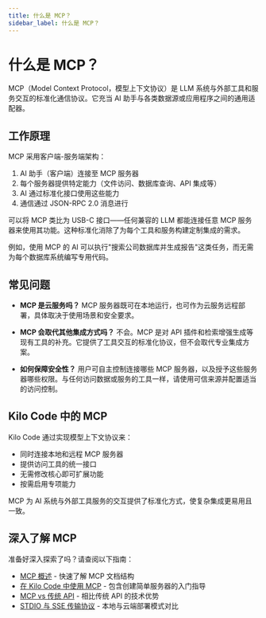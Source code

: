 ```yaml
---
title: 什么是 MCP？
sidebar_label: 什么是 MCP？
---
```


# 什么是 MCP？

MCP（Model Context Protocol，模型上下文协议）是 LLM 系统与外部工具和服务交互的标准化通信协议。它充当 AI 助手与各类数据源或应用程序之间的通用适配器。

## 工作原理

MCP 采用客户端-服务端架构：

1. AI 助手（客户端）连接至 MCP 服务器
2. 每个服务器提供特定能力（文件访问、数据库查询、API 集成等）
3. AI 通过标准化接口使用这些能力
4. 通信通过 JSON-RPC 2.0 消息进行

可以将 MCP 类比为 USB-C 接口——任何兼容的 LLM 都能连接任意 MCP 服务器来使用其功能。这种标准化消除了为每个工具和服务构建定制集成的需求。

例如，使用 MCP 的 AI 可以执行"搜索公司数据库并生成报告"这类任务，而无需为每个数据库系统编写专用代码。

## 常见问题

- **MCP 是云服务吗？** MCP 服务器既可在本地运行，也可作为云服务远程部署，具体取决于使用场景和安全要求。

- **MCP 会取代其他集成方式吗？** 不会。MCP 是对 API 插件和检索增强生成等现有工具的补充。它提供了工具交互的标准化协议，但不会取代专业集成方案。

- **如何保障安全性？** 用户可自主控制连接哪些 MCP 服务器，以及授予这些服务器哪些权限。与任何访问数据或服务的工具一样，请使用可信来源并配置适当的访问控制。

## Kilo Code 中的 MCP

Kilo Code 通过实现模型上下文协议来：

- 同时连接本地和远程 MCP 服务器
- 提供访问工具的统一接口
- 无需修改核心即可扩展功能
- 按需启用专项能力

MCP 为 AI 系统与外部工具服务的交互提供了标准化方式，使复杂集成更易用且一致。

## 深入了解 MCP

准备好深入探索了吗？请查阅以下指南：

- [MCP 概述](/features/mcp/overview) - 快速了解 MCP 文档结构
- [在 Kilo Code 中使用 MCP](/features/mcp/using-mcp-in-novelweave) - 包含创建简单服务器的入门指导
- [MCP vs 传统 API](/features/mcp/mcp-vs-api) - 相比传统 API 的技术优势
- [STDIO 与 SSE 传输协议](/features/mcp/server-transports) - 本地与云端部署模式对比